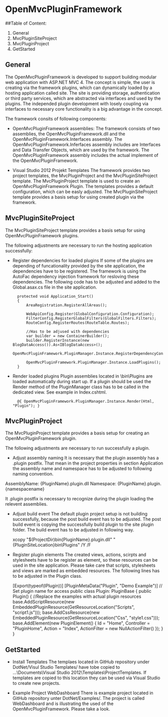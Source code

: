 # OpenMvcPluginFramework

##Table of Content:
1. General
2. MvcPluginSiteProject
3. MvcPluginProject
4. GetStarted

## General

The OpenMvcPluginFramework is developed to support building modular web application with ASP.NET MVC 4.
The concept is simple, the user is creating via the framework plugins, which can dynamically loaded by a hosting application
called site. The site is providing storage, authentication or third party services, which are abstracted via interfaces and used
by the plugins. The independed plugin development with losely coupling via interfaces to necessary core functionality is a big advantage
in the concept.

The framework consits of following components:

- OpenMvcPluginFramework assemblies:
The framework consists of two assemblies, the OpenMvcPluginFramework.dll and the OpenMvcPluginFramework.Interfaces assembly.
The OpenMvcPluginFramework.Inferfaces assembly includes are Interfaces and Data Transfer Objects, which are used by the framework.
The OpenMvcPluginFramework assembly includes the actual implement of the OpenMvcPluginFramework.

- Visual Studio 2012 Projekt Templates
The framework provides two project templates, the MvcPluginProject and the MvcPluginSiteProject template. The MvcPluginProject template 
is used to create an OpenMvcPluginFramework Plugin. The templates provides a default configuration, which can be easly adjusted.
The MvcPluginSiteProject template provides a basis setup for using created plugin via the framework.


## MvcPluginSiteProject

The MvcPluginSiteProject template provides a basis setup for using OpenMvcPluginFramework plugins.

The following adjustments are necessary to run the hosting application successfully:

- Register dependencies for loaded plugins
If some of the plugins are depending of funcationality provided by the site application, the dependencies have to be registered.
The framework is using the AutoFac dependency injection framework for resloving these dependencies.
The following code has to be adjusted and added to the Global.asax.cs file in the site application.

        protected void Application_Start()
        {
            AreaRegistration.RegisterAllAreas();

            WebApiConfig.Register(GlobalConfiguration.Configuration);
            FilterConfig.RegisterGlobalFilters(GlobalFilters.Filters);
            RouteConfig.RegisterRoutes(RouteTable.Routes);

            //Has to be adjused with dependencies
            var builder = new ContainerBuilder();
            builder.RegisterInstance(new BlogDataAccess()).As<IBlogDataAccess>();
            OpenMvcPluginFramework.PluginManager.Instance.RegisterDependencyContainer(builder.Build());

            OpenMvcPluginFramework.PluginManager.Instance.LoadPlugins();
        }

- Render loaded plugins
Plugin assemblies located in \bin\Plugins are loaded automatically during start up. If a plugin should be 
used the Render method of the PluginManager class has to be called in the dedicated view. See example in Index.cshtml.

        @{ OpenMvcPluginFramework.PluginManager.Instance.Render(Html, "Plugin"); }

## MvcPluginProject
The MvcPluginProject template provides a basis setup for creating an OpenMvcPluginFramework plugin.

The following adjustments are necessary to run successfully a plugin.

- Adjust assembly naming
It is necessary that the plugin assembly has a .plugin postfix. That mean in the project properties in section Application
the assembly name and namespace has to be adjusted to following naming convention.

AssemblyName: {PluginName}.plugin.dll
Namespace: {PluginName}.plugin.{namespacename}

It .plugin postfix is necessary to recognize during the plugin loading the relevent assemblies.

- Adjust build event
The default plugin project setup is not building successfully, because the post build event has to be adjusted.
The post build event is copying the successfully build plugin to the site plugin folder. The build event has to be adjusted
in following way.

    xcopy "$(ProjectDir)bin\{PluginName}.plugin.dll" "{PluginSiteLocation}bin\Plugins\" /Y /F

- Register plugin elements
The created views, actions, scirpts and stylesheets have to be register as element, so these resources can be used in the 
site application. Please take care that scripts, stylesheets and views are marked as embedded resources. 
The following lines has to be adjusted in the Plugin class.

    [Export(typeof(IPlugin))]
    [PluginMetaData("Plugin", "Demo Example")] // Set plugin name for access
    public class Plugin: PluginBase
    {
        public Plugin()
        {
            //Replace the examples with actual plugin resources
            base.AddScriptResource(new EmbeddedPluginResource(GetResourceLocation("Scripts", "script1.js")));
            base.AddCssResource(new EmbeddedPluginResource(GetResourceLocation("Css", "style1.css")));
            base.AddElement(new PluginElement() { Id = "Home", Controller = "PluginHome", Action = "Index", ActionFilter = new NullActionFilter() });
        }
    }

## GetStarted

- Install Templates
The templaes located in GitHub repository under DotNet/Visul Studio Templates/ have tobe copied to ...\Documents\Visual Studio 2012\Templates\ProjectTemplates.
If templates are copied to this location they can be used via Visual Studio to create new projects.

- Example Project WebDashboard
There is example project located in GitHub repository unter DotNet/Examples/. The project is called WebDashboard and is 
illustrating the used of the OpenMvcPluginFramework. Please take a look.
